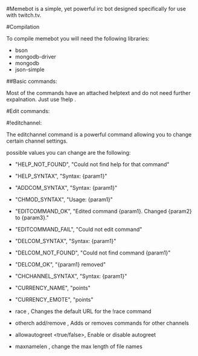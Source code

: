 
#Memebot is a simple, yet powerful irc bot designed specifically for use with twitch.tv.

#Compilation

To compile memebot you will need the following libraries:

- bson
- mongodb-driver
- mongodb
- json-simple

##Basic commands:

Most of the commands have an attached helptext and do not need further expalnation. Just use !help <command>.

#Edit commands:

#!editchannel:

The editchannel command is a powerful command allowing you to change certain channel settings.

possible values you can change are the following:

- "HELP_NOT_FOUND", "Could not find help for that command"
- "HELP_SYNTAX", "Syntax: {param1}"
- "ADDCOM_SYNTAX", "Syntax: {param1}"
- "CHMOD_SYNTAX", "Usage: {param1}"
- "EDITCOMMAND_OK", "Edited command {param1}. Changed {param2} to {param3}."
- "EDITCOMMAND_FAIL", "Could not edit command"
- "DELCOM_SYNTAX", "Syntax: {param1}"
- "DELCOM_NOT_FOUND", "Could not find command {param1}"
- "DELCOM_OK", "{param1} removed"
- "CHCHANNEL_SYNTAX", "Syntax: {param1}"
- "CURRENCY_NAME", "points"
- "CURRENCY_EMOTE", "points"

- race <url>, Changes the default URL for the !race command
- otherch add/remove <channel>, Adds or removes commands for other channels
- allowautogreet <true/false>, Enable or disable autogreet
- maxnamelen <integer>, change the max length of file names



